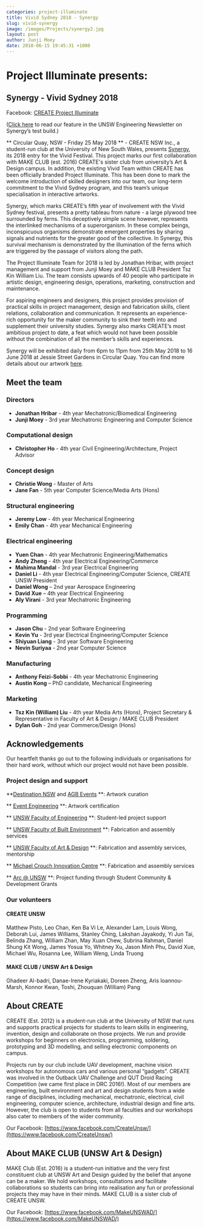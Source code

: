 ```yaml
---
categories: project-illuminate
title: Vivid Sydney 2018 - Synergy
slug: vivid-synergy
image: /images/Projects/synergy2.jpg
layout: post
author: Junji Moey
date: 2018-06-15 19:45:31 +1000
---
```


# Project Illuminate presents: 
## Synergy - Vivid Sydney 2018
Facebook: [CREATE Project Illuminate](https://www.facebook.com/create.project.illuminate/)

([Click here](https://www.engineering.unsw.edu.au/news/shining-lights) to read our feature in the UNSW Engineering Newsletter on Synergy’s test build.)

** Circular Quay, NSW - Friday 25 May 2018 ** - CREATE NSW Inc., a student-run club at the University of New South Wales, presents [Synergy](https://www.vividsydney.com/event/light/synergy), its 2018 entry for the Vivid Festival. This project marks our first collaboration with MAKE CLUB (est. 2016) CREATE's sister club from university’s Art & Design campus. In addition, the existing Vivid Team within CREATE has been officially branded Project Illuminate. This has been done to mark the welcome introduction of skilled designers into our team, our long-term commitment to the Vivid Sydney program, and this team’s unique specialisation in interactive artworks. 

Synergy, which marks CREATE’s fifth year of involvement with the Vivid Sydney festival, presents a pretty tableau from nature - a large plywood tree surrounded by ferns. This deceptively simple scene however, represents the interlinked mechanisms of a superorganism. In these complex beings, inconspicuous organisms demonstrate emergent properties by sharing signals and nutrients for the greater good of the collective. In Synergy, this survival mechanism is demonstrated by the  illumination of the ferns which are triggered by the passage of visitors along the path. 

The Project Illuminate Team for 2018 is led by Jonathan Hribar, with project management and support from Junji Moey and MAKE CLUB President Tsz Kin William Liu. The team consists upwards of 40 people who participate in artistic design, engineering design, operations, marketing, construction and maintenance. 

For aspiring engineers and designers, this project provides provision of practical skills in project management, design and fabrication skills, client relations, collaboration and communication. It represents an experience-rich opportunity for the maker community to sink their teeth into and supplement their university studies. Synergy also marks CREATE’s most ambitious project to date, a feat which would not have been possible without the combination of all the member’s skills and experiences. 

Synergy will be exhibited daily from 6pm to 11pm from 25th May 2018 to 16 June 2018 at Jessie Street Gardens in Circular Quay. You can find more details about our artwork [here](https://www.vividsydney.com/event/light/synergy).


## Meet the team
### Directors
* **Jonathan Hribar** - 4th year Mechatronic/Biomedical Engineering 
* **Junji Moey** - 3rd year Mechatronic Engineering and Computer Science

### Computational design
* **Christopher Ho** - 4th year Civil Engineering/Architecture, Project Advisor

### Concept design
* **Christie Wong** - Master of Arts
* **Jane Fan** - 5th year Computer Science/Media Arts (Hons)

### Structural engineering
* **Jeremy Low** - 4th year Mechanical Engineering
* **Emily Chan** - 4th year Mechanical Engineering

### Electrical engineering
* **Yuen Chan** - 4th year Mechatronic 
Engineering/Mathematics
* **Andy Zheng** - 4th year Electrical Engineering/Commerce
* **Mahima Mandal** - 3rd year Electrical Engineering
* **Daniel Li** - 4th year Electrical Engineering/Computer Science, CREATE UNSW President
* **Daniel Wong** – 2nd year Aerospace Engineering
* **David Xue** – 4th year Electrical Engineering
* **Aly Virani** - 3rd year Mechatronic Engineering

### Programming
* **Jason Chu** - 2nd year Software Engineering
* **Kevin Yu** - 3rd year Electrical Engineering/Computer Science
* **Shiyuan Liang** - 3rd year Software Engineering
* **Nevin Suriyaa** - 2nd year Computer Science

### Manufacturing
* **Anthony Feizi-Sobbi** - 4th year Mechatronic Engineering
* **Austin Kong** – PhD candidate, Mechanical Engineering

### Marketing
* **Tsz Kin (William) Liu** - 4th year Media Arts (Hons), Project Secretary & Representative in Faculty of Art & Design / MAKE CLUB President
* **Dylan Goh** - 2nd year Commerce/Design (Hons)

## Acknowledgements
Our heartfelt thanks go out to the following individuals or organisations for their hard work, without which our project would not have been possible. 

### Project design and support
**[Destination NSW](https://www.destinationnsw.com.au/) and [AGB Events](agbevents.com.au) **: Artwork curation 

** [Event Engineering](https://www.eventengineering.com.au/) **: Artwork certification

** [UNSW Faculty of Engineering](https://www.engineering.unsw.edu.au/) **: Student-led project support

** [UNSW Faculty of Built Environment](https://www.be.unsw.edu.au/) **: Fabrication and assembly services

** [UNSW Faculty of Art & Design](https://artdesign.unsw.edu.au/) **: Fabrication and assembly services, mentorship

** [Michael Crouch Innovation Centre](www.mcic.unsw.edu.au) **: Fabrication and assembly services

** [Arc @ UNSW](https://www.arc.unsw.edu.au/) **: Project funding through Student Community & Development Grants

### Our volunteers
#### CREATE UNSW
Matthew Pisto, Leo Chan, Ken Ba Vi Le, Alexander Lam, Louis Wong, Deborah Lui, James Williams, Stanley Ching, Lakshan Jayakody, Yi Jun Tai, Belinda Zhang, William Zhan, May Xuan Chew, Subrina Rahman, Daniel Shung Kit Wong, James Yosua Yo, Whitney Xu, Jason Minh Phu, David Xue, Michael Wu, Rosanna Lee, William Weng, Linda Truong

#### MAKE CLUB / UNSW Art & Design
Ghadeer Al-badri, Danae-Irene Kyriakaki, Doreen Zheng, Aris Ioannou-Marsh, Konnor Kwan, Toshi, Zhouquan (William) Pang
 
## About CREATE
CREATE (Est. 2012) is a student-run club at the University of NSW that runs and supports practical projects for students to learn skills in engineering, invention, design and collaborate on those projects. We run and provide workshops for beginners on electronics, programming, soldering, prototyping and 3D modelling, and selling electronic components on campus.

Projects run by our club include UAV development, machine vision workshops for autonomous cars and various personal “gadgets”. CREATE was involved in the Outback UAV Challenge and QUT Droid Racing Competition (we came first place in DRC 2016!).
Most of our members are engineering, built environment and art and design students from a wide range of disciplines, including mechanical, mechatronic, electrical, civil engineering, computer science, architecture, industrial design and fine arts. However, the club is open to students from all faculties and our workshops also cater to members of the wider community.

Our Facebook: [https://www.facebook.com/CreateUnsw/](https://www.facebook.com/CreateUnsw/)

## About MAKE CLUB (UNSW Art & Design)
MAKE Club (Est. 2016) is a student-run initiative and the very first constituent club at UNSW Art and Design guided by the belief that anyone can be a maker. We hold workshops, consultations and facilitate collaborations so students can bring into realisation any fun or professional projects they may have in their minds.
MAKE CLUB is a sister club of CREATE UNSW.

Our Facebook: [https://www.facebook.com/MakeUNSWAD/](https://www.facebook.com/MakeUNSWAD/)

